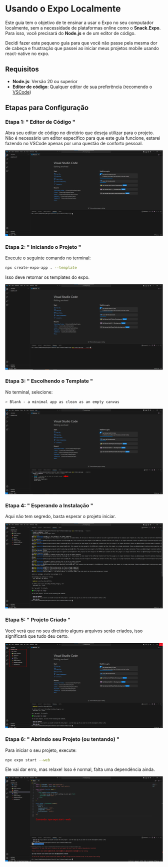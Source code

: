 # Usando o Expo Localmente

Este guia tem o objetivo de te ensinar a usar o Expo no seu computador localmente, sem a necessidade de plataformas online como o **Snack.Expo**. Para isso, você precisará do **Node.js** e de um editor de código.

Decidi fazer este pequeno guia para que você não passe pela mesma dor de cabeça e frustração que passei ao iniciar meus projetos mobile usando react-native no expo.

## Requisitos

- **Node.js**: Versão 20 ou superior
- **Editor de código**: Qualquer editor de sua preferência (recomendo o [VSCode](https://code.visualstudio.com/))


## Etapas para Configuração

### Etapa 1: " Editor de Código "

Abra seu editor de código no diretório que deseja utilizar para o projeto. Não é necessário um editor específico para que este guia funcione, estarei fazendo no VSCode apenas por uma questão de conforto pessoal.

![Passo 1](criar-projeto/passo1.png)

### Etapa 2: " Iniciando o Projeto "

Execute o seguinte comando no terminal:

```bash
npx create-expo-app . --template
```

Isso deve retornar os templates do expo.

![Passo 2](criar-projeto/passo2.png)

### Etapa 3: " Escolhendo o Template "

No terminal, selecione:

```bash
> Blank - a minimal app as clean as an empty canvas
```

![Passo 3](criar-projeto/passo3.png)

### Etapa 4: " Esperando a Instalação "

Aqui não tem segredo, basta esperar o projeto iniciar.

![Passo 4](criar-projeto/passo4.png)

### Etapa 5: " Projeto Criado "

Você verá que no seu diretório alguns arquivos serão criados, isso significará que tudo deu certo.

![Passo 5](criar-projeto/passo5.png)


### Etapa 6: " Abrindo seu Projeto (ou tentando) "

Para iniciar o seu projeto, execute:

```bash
npx expo start --web
```

Ele vai dar erro, mas relaxe! Isso é normal, falta uma dependência ainda.

![Passo 6](criar-projeto/passo6.png)

<!--
### Passo 7: Abrindo no Navegador

Após iniciar, uma página será aberta no seu navegador com opções para visualizar o seu projeto.

![Passo 7](criar-projeto/passo7.png)

### Passo 8: Conectando seu Dispositivo

Para testar em um dispositivo móvel, escaneie o código QR exibido no navegador com o aplicativo Expo Go.

![Passo 8](criar-projeto/passo8.png)

### Passo 9: Editando o Código

Abra o arquivo `App.js` no seu editor de código para começar a fazer alterações.

![Passo 9](criar-projeto/passo9.png)

### Passo 10: Salvando as Alterações

As alterações que você fizer no código serão refletidas automaticamente no aplicativo em execução.

![Passo 10](criar-projeto/passo10.png)

### Passo 11: Adicionando Dependências

Para adicionar pacotes ao seu projeto, utilize o seguinte comando:

```bash
npm install nome-do-pacote
```

![Passo 11](criar-projeto/passo11.png)

### Passo 12: Executando o Projeto em um Emulador

Você pode executar seu projeto em um emulador Android ou iOS. Certifique-se de ter um emulador configurado.

![Passo 12](criar-projeto/passo12.png)

### Passo 13: Debugging

Utilize as ferramentas de desenvolvimento do seu navegador para inspecionar e debugar seu aplicativo.

![Passo 13](criar-projeto/passo13.png)

### Passo 14: Parando o Servidor

Para parar o servidor de desenvolvimento, pressione `Ctrl + C` no terminal.

![Passo 14](criar-projeto/passo14.png)

### Passo 15: Publicando o Aplicativo

Quando estiver pronto para publicar, use:

```bash
expo publish
```

![Passo 15](criar-projeto/passo15.png)

## Conclusão

Parabéns! Agora você configurou o Expo no seu computador e pode começar a desenvolver seus aplicativos móveis localmente. Se você tiver alguma dúvida ou encontrar problemas, sinta-se à vontade para abrir uma issue neste repositório ou entrar em contato comigo em alguma rede social, ficarei feliz em ajudar ^^ -->